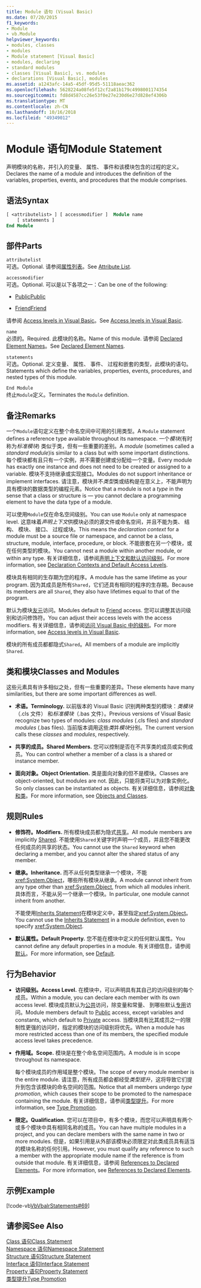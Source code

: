 ```yaml
---
title: Module 语句 (Visual Basic)
ms.date: 07/20/2015
f1_keywords:
- Module
- vb.Module
helpviewer_keywords:
- modules, classes
- modules
- Module statement [Visual Basic]
- modules, declaring
- standard modules
- classes [Visual Basic], vs. modules
- declarations [Visual Basic], modules
ms.assetid: a1243afc-14a5-45df-95d5-51118aeac362
ms.openlocfilehash: 5628224a08fe5f12cf2a81b179c4998001174354
ms.sourcegitcommit: fd8d4587cc26e53f0e27e230d6e27d828ef4306b
ms.translationtype: MT
ms.contentlocale: zh-CN
ms.lasthandoff: 10/16/2018
ms.locfileid: "49349012"
---
```

# <a name="module-statement"></a><span data-ttu-id="1178f-102">Module 语句</span><span class="sxs-lookup"><span data-stu-id="1178f-102">Module Statement</span></span>
<span data-ttu-id="1178f-103">声明模块的名称，并引入的变量、 属性、 事件和该模块包含的过程的定义。</span><span class="sxs-lookup"><span data-stu-id="1178f-103">Declares the name of a module and introduces the definition of the variables, properties, events, and procedures that the module comprises.</span></span>  
  
## <a name="syntax"></a><span data-ttu-id="1178f-104">语法</span><span class="sxs-lookup"><span data-stu-id="1178f-104">Syntax</span></span>  
  
```vb 
[ <attributelist> ] [ accessmodifier ]  Module name  
    [ statements ]  
End Module  
```  
  
## <a name="parts"></a><span data-ttu-id="1178f-105">部件</span><span class="sxs-lookup"><span data-stu-id="1178f-105">Parts</span></span>  
 `attributelist`  
 <span data-ttu-id="1178f-106">可选。</span><span class="sxs-lookup"><span data-stu-id="1178f-106">Optional.</span></span> <span data-ttu-id="1178f-107">请参阅[属性列表](../../../visual-basic/language-reference/statements/attribute-list.md)。</span><span class="sxs-lookup"><span data-stu-id="1178f-107">See [Attribute List](../../../visual-basic/language-reference/statements/attribute-list.md).</span></span>  
  
 `accessmodifier`  
 <span data-ttu-id="1178f-108">可选。</span><span class="sxs-lookup"><span data-stu-id="1178f-108">Optional.</span></span> <span data-ttu-id="1178f-109">可以是以下各项之一：</span><span class="sxs-lookup"><span data-stu-id="1178f-109">Can be one of the following:</span></span>  
  
-   [<span data-ttu-id="1178f-110">Public</span><span class="sxs-lookup"><span data-stu-id="1178f-110">Public</span></span>](../../../visual-basic/language-reference/modifiers/public.md)  
  
-   [<span data-ttu-id="1178f-111">Friend</span><span class="sxs-lookup"><span data-stu-id="1178f-111">Friend</span></span>](../../../visual-basic/language-reference/modifiers/friend.md)  
  
 <span data-ttu-id="1178f-112">请参阅 [Access levels in Visual Basic](../../../visual-basic/programming-guide/language-features/declared-elements/access-levels.md)。</span><span class="sxs-lookup"><span data-stu-id="1178f-112">See [Access levels in Visual Basic](../../../visual-basic/programming-guide/language-features/declared-elements/access-levels.md).</span></span>  
  
 `name`  
 <span data-ttu-id="1178f-113">必须的。</span><span class="sxs-lookup"><span data-stu-id="1178f-113">Required.</span></span> <span data-ttu-id="1178f-114">此模块的名称。</span><span class="sxs-lookup"><span data-stu-id="1178f-114">Name of this module.</span></span> <span data-ttu-id="1178f-115">请参阅 [Declared Element Names](../../../visual-basic/programming-guide/language-features/declared-elements/declared-element-names.md)。</span><span class="sxs-lookup"><span data-stu-id="1178f-115">See [Declared Element Names](../../../visual-basic/programming-guide/language-features/declared-elements/declared-element-names.md).</span></span>  
  
 `statements`  
 <span data-ttu-id="1178f-116">可选。</span><span class="sxs-lookup"><span data-stu-id="1178f-116">Optional.</span></span> <span data-ttu-id="1178f-117">定义变量、 属性、 事件、 过程和嵌套的类型，此模块的语句。</span><span class="sxs-lookup"><span data-stu-id="1178f-117">Statements which define the variables, properties, events, procedures, and nested types of this module.</span></span>  
  
 `End Module`  
 <span data-ttu-id="1178f-118">终止`Module`定义。</span><span class="sxs-lookup"><span data-stu-id="1178f-118">Terminates the `Module` definition.</span></span>  
  
## <a name="remarks"></a><span data-ttu-id="1178f-119">备注</span><span class="sxs-lookup"><span data-stu-id="1178f-119">Remarks</span></span>  
 <span data-ttu-id="1178f-120">一个`Module`语句定义在整个命名空间中可用的引用类型。</span><span class="sxs-lookup"><span data-stu-id="1178f-120">A `Module` statement defines a reference type available throughout its namespace.</span></span> <span data-ttu-id="1178f-121">一个*模块*(有时称为*标准模块*) 类似于类，但有一些重要的差别。</span><span class="sxs-lookup"><span data-stu-id="1178f-121">A *module* (sometimes called a *standard module*)is similar to a class but with some important distinctions.</span></span> <span data-ttu-id="1178f-122">每个模块都有且只有一个实例，并不需要创建或分配给一个变量。</span><span class="sxs-lookup"><span data-stu-id="1178f-122">Every module has exactly one instance and does not need to be created or assigned to a variable.</span></span> <span data-ttu-id="1178f-123">模块不支持继承或实现接口。</span><span class="sxs-lookup"><span data-stu-id="1178f-123">Modules do not support inheritance or implement interfaces.</span></span> <span data-ttu-id="1178f-124">请注意，模块并不*类型*类或结构是在意义上，不能声明为具有模块的数据类型的编程元素。</span><span class="sxs-lookup"><span data-stu-id="1178f-124">Notice that a module is not a *type* in the sense that a class or structure is — you cannot declare a programming element to have the data type of a module.</span></span>  
  
 <span data-ttu-id="1178f-125">可以使用`Module`仅在命名空间级别。</span><span class="sxs-lookup"><span data-stu-id="1178f-125">You can use `Module` only at namespace level.</span></span> <span data-ttu-id="1178f-126">这意味着*声明上下文*供模块必须的源文件或命名空间，并且不能为类、 结构、 模块、 接口、 过程或块。</span><span class="sxs-lookup"><span data-stu-id="1178f-126">This means the *declaration context* for a module must be a source file or namespace, and cannot be a class, structure, module, interface, procedure, or block.</span></span> <span data-ttu-id="1178f-127">不能嵌套在另一个模块，或在任何类型的模块。</span><span class="sxs-lookup"><span data-stu-id="1178f-127">You cannot nest a module within another module, or within any type.</span></span> <span data-ttu-id="1178f-128">有关详细信息，请参阅[声明上下文和默认访问级别](../../../visual-basic/language-reference/statements/declaration-contexts-and-default-access-levels.md)。</span><span class="sxs-lookup"><span data-stu-id="1178f-128">For more information, see [Declaration Contexts and Default Access Levels](../../../visual-basic/language-reference/statements/declaration-contexts-and-default-access-levels.md).</span></span>  
  
 <span data-ttu-id="1178f-129">模块具有相同的生存期为您的程序。</span><span class="sxs-lookup"><span data-stu-id="1178f-129">A module has the same lifetime as your program.</span></span> <span data-ttu-id="1178f-130">因为其成员是所有`Shared`，它们还具有相同的程序的生存期。</span><span class="sxs-lookup"><span data-stu-id="1178f-130">Because its members are all `Shared`, they also have lifetimes equal to that of the program.</span></span>  
  
 <span data-ttu-id="1178f-131">默认为模块[友元](../../../visual-basic/language-reference/modifiers/friend.md)访问。</span><span class="sxs-lookup"><span data-stu-id="1178f-131">Modules default to [Friend](../../../visual-basic/language-reference/modifiers/friend.md) access.</span></span> <span data-ttu-id="1178f-132">您可以调整其访问级别和访问修饰符。</span><span class="sxs-lookup"><span data-stu-id="1178f-132">You can adjust their access levels with the access modifiers.</span></span> <span data-ttu-id="1178f-133">有关详细信息，请参阅[访问 Visual Basic 中的级别](../../../visual-basic/programming-guide/language-features/declared-elements/access-levels.md)。</span><span class="sxs-lookup"><span data-stu-id="1178f-133">For more information, see [Access levels in Visual Basic](../../../visual-basic/programming-guide/language-features/declared-elements/access-levels.md).</span></span>  
  
 <span data-ttu-id="1178f-134">模块的所有成员都都隐式`Shared`。</span><span class="sxs-lookup"><span data-stu-id="1178f-134">All members of a module are implicitly `Shared`.</span></span>  
  
## <a name="classes-and-modules"></a><span data-ttu-id="1178f-135">类和模块</span><span class="sxs-lookup"><span data-stu-id="1178f-135">Classes and Modules</span></span>  
 <span data-ttu-id="1178f-136">这些元素具有许多相似之处，但有一些重要的差异。</span><span class="sxs-lookup"><span data-stu-id="1178f-136">These elements have many similarities, but there are some important differences as well.</span></span>  
  
-   <span data-ttu-id="1178f-137">**术语。**</span><span class="sxs-lookup"><span data-stu-id="1178f-137">**Terminology.**</span></span> <span data-ttu-id="1178f-138">以前版本的 Visual Basic 识别两种类型的模块：*类模块*（.cls 文件） 和*标准模块*（.bas 文件）。</span><span class="sxs-lookup"><span data-stu-id="1178f-138">Previous versions of Visual Basic recognize two types of modules: *class modules* (.cls files) and *standard modules* (.bas files).</span></span> <span data-ttu-id="1178f-139">当前版本调用这些*类*并*模块*分别。</span><span class="sxs-lookup"><span data-stu-id="1178f-139">The current version calls these *classes* and *modules*, respectively.</span></span>  
  
-   <span data-ttu-id="1178f-140">**共享的成员。**</span><span class="sxs-lookup"><span data-stu-id="1178f-140">**Shared Members.**</span></span> <span data-ttu-id="1178f-141">您可以控制是否在不共享类的成员或实例成员。</span><span class="sxs-lookup"><span data-stu-id="1178f-141">You can control whether a member of a class is a shared or instance member.</span></span>  
  
-   <span data-ttu-id="1178f-142">**面向对象。**</span><span class="sxs-lookup"><span data-stu-id="1178f-142">**Object Orientation.**</span></span> <span data-ttu-id="1178f-143">类是面向对象的但不是模块。</span><span class="sxs-lookup"><span data-stu-id="1178f-143">Classes are object-oriented, but modules are not.</span></span> <span data-ttu-id="1178f-144">因此，只能将类可以为对象实例化。</span><span class="sxs-lookup"><span data-stu-id="1178f-144">So only classes can be instantiated as objects.</span></span> <span data-ttu-id="1178f-145">有关详细信息，请参阅[对象和类](../../../visual-basic/programming-guide/language-features/objects-and-classes/index.md)。</span><span class="sxs-lookup"><span data-stu-id="1178f-145">For more information, see [Objects and Classes](../../../visual-basic/programming-guide/language-features/objects-and-classes/index.md).</span></span>  
  
## <a name="rules"></a><span data-ttu-id="1178f-146">规则</span><span class="sxs-lookup"><span data-stu-id="1178f-146">Rules</span></span>  
  
-   <span data-ttu-id="1178f-147">**修饰符。**</span><span class="sxs-lookup"><span data-stu-id="1178f-147">**Modifiers.**</span></span> <span data-ttu-id="1178f-148">所有模块成员都为隐式[共享](../../../visual-basic/language-reference/modifiers/shared.md)。</span><span class="sxs-lookup"><span data-stu-id="1178f-148">All module members are implicitly [Shared](../../../visual-basic/language-reference/modifiers/shared.md).</span></span> <span data-ttu-id="1178f-149">不能使用`Shared`关键字时声明一个成员，并且您不能更改任何成员的共享的状态。</span><span class="sxs-lookup"><span data-stu-id="1178f-149">You cannot use the `Shared` keyword when declaring a member, and you cannot alter the shared status of any member.</span></span>  
  
-   <span data-ttu-id="1178f-150">**继承。**</span><span class="sxs-lookup"><span data-stu-id="1178f-150">**Inheritance.**</span></span> <span data-ttu-id="1178f-151">而不从任何类型继承一个模块，不能<xref:System.Object>，哪些所有模块从继承。</span><span class="sxs-lookup"><span data-stu-id="1178f-151">A module cannot inherit from any type other than <xref:System.Object>, from which all modules inherit.</span></span> <span data-ttu-id="1178f-152">具体而言，不能从另一个继承一个模块。</span><span class="sxs-lookup"><span data-stu-id="1178f-152">In particular, one module cannot inherit from another.</span></span>  
  
     <span data-ttu-id="1178f-153">不能使用[Inherits Statement](../../../visual-basic/language-reference/statements/inherits-statement.md)在模块定义中，甚至指定<xref:System.Object>。</span><span class="sxs-lookup"><span data-stu-id="1178f-153">You cannot use the [Inherits Statement](../../../visual-basic/language-reference/statements/inherits-statement.md) in a module definition, even to specify <xref:System.Object>.</span></span>  
  
-   <span data-ttu-id="1178f-154">**默认属性。**</span><span class="sxs-lookup"><span data-stu-id="1178f-154">**Default Property.**</span></span> <span data-ttu-id="1178f-155">您不能在模块中定义的任何默认属性。</span><span class="sxs-lookup"><span data-stu-id="1178f-155">You cannot define any default properties in a module.</span></span> <span data-ttu-id="1178f-156">有关详细信息，请参阅[默认](../../../visual-basic/language-reference/modifiers/default.md)。</span><span class="sxs-lookup"><span data-stu-id="1178f-156">For more information, see [Default](../../../visual-basic/language-reference/modifiers/default.md).</span></span>  
  
## <a name="behavior"></a><span data-ttu-id="1178f-157">行为</span><span class="sxs-lookup"><span data-stu-id="1178f-157">Behavior</span></span>  
  
-   <span data-ttu-id="1178f-158">**访问级别。**</span><span class="sxs-lookup"><span data-stu-id="1178f-158">**Access Level.**</span></span> <span data-ttu-id="1178f-159">在模块中，可以声明具有其自己的访问级别的每个成员。</span><span class="sxs-lookup"><span data-stu-id="1178f-159">Within a module, you can declare each member with its own access level.</span></span> <span data-ttu-id="1178f-160">模块成员默认为[公共](../../../visual-basic/language-reference/modifiers/public.md)访问，除变量和常量、 到哪些默认[专用](../../../visual-basic/language-reference/modifiers/private.md)访问。</span><span class="sxs-lookup"><span data-stu-id="1178f-160">Module members default to [Public](../../../visual-basic/language-reference/modifiers/public.md) access, except variables and constants, which default to [Private](../../../visual-basic/language-reference/modifiers/private.md) access.</span></span> <span data-ttu-id="1178f-161">当模块具有比其成员之一的限制性更强的访问时，指定的模块的访问级别将优先。</span><span class="sxs-lookup"><span data-stu-id="1178f-161">When a module has more restricted access than one of its members, the specified module access level takes precedence.</span></span>  
  
-   <span data-ttu-id="1178f-162">**作用域。**</span><span class="sxs-lookup"><span data-stu-id="1178f-162">**Scope.**</span></span> <span data-ttu-id="1178f-163">模块是在整个命名空间范围内。</span><span class="sxs-lookup"><span data-stu-id="1178f-163">A module is in scope throughout its namespace.</span></span>  
  
     <span data-ttu-id="1178f-164">每个模块成员的作用域是整个模块。</span><span class="sxs-lookup"><span data-stu-id="1178f-164">The scope of every module member is the entire module.</span></span> <span data-ttu-id="1178f-165">请注意，所有成员都会都经受*类型提升*，这将导致它们提升到包含该模块的命名空间的范围。</span><span class="sxs-lookup"><span data-stu-id="1178f-165">Notice that all members undergo *type promotion*, which causes their scope to be promoted to the namespace containing the module.</span></span> <span data-ttu-id="1178f-166">有关详细信息，请参阅[类型提升](../../../visual-basic/programming-guide/language-features/declared-elements/type-promotion.md)。</span><span class="sxs-lookup"><span data-stu-id="1178f-166">For more information, see [Type Promotion](../../../visual-basic/programming-guide/language-features/declared-elements/type-promotion.md).</span></span>  
  
-   <span data-ttu-id="1178f-167">**限定。**</span><span class="sxs-lookup"><span data-stu-id="1178f-167">**Qualification.**</span></span> <span data-ttu-id="1178f-168">您可以在项目中，有多个模块，而您可以声明具有两个或多个模块中具有相同名称的成员。</span><span class="sxs-lookup"><span data-stu-id="1178f-168">You can have multiple modules in a project, and you can declare members with the same name in two or more modules.</span></span> <span data-ttu-id="1178f-169">但是，如果引用是从外部该模块必须限定对此类成员具有适当的模块名称的任何引用。</span><span class="sxs-lookup"><span data-stu-id="1178f-169">However, you must qualify any reference to such a member with the appropriate module name if the reference is from outside that module.</span></span> <span data-ttu-id="1178f-170">有关详细信息，请参阅 [References to Declared Elements](../../../visual-basic/programming-guide/language-features/declared-elements/references-to-declared-elements.md)。</span><span class="sxs-lookup"><span data-stu-id="1178f-170">For more information, see [References to Declared Elements](../../../visual-basic/programming-guide/language-features/declared-elements/references-to-declared-elements.md).</span></span>  
  
## <a name="example"></a><span data-ttu-id="1178f-171">示例</span><span class="sxs-lookup"><span data-stu-id="1178f-171">Example</span></span>  
 [!code-vb[VbVbalrStatements#69](../../../visual-basic/language-reference/error-messages/codesnippet/VisualBasic/module-statement_1.vb)]  
  
## <a name="see-also"></a><span data-ttu-id="1178f-172">请参阅</span><span class="sxs-lookup"><span data-stu-id="1178f-172">See Also</span></span>  
 [<span data-ttu-id="1178f-173">Class 语句</span><span class="sxs-lookup"><span data-stu-id="1178f-173">Class Statement</span></span>](../../../visual-basic/language-reference/statements/class-statement.md)  
 [<span data-ttu-id="1178f-174">Namespace 语句</span><span class="sxs-lookup"><span data-stu-id="1178f-174">Namespace Statement</span></span>](../../../visual-basic/language-reference/statements/namespace-statement.md)  
 [<span data-ttu-id="1178f-175">Structure 语句</span><span class="sxs-lookup"><span data-stu-id="1178f-175">Structure Statement</span></span>](../../../visual-basic/language-reference/statements/structure-statement.md)  
 [<span data-ttu-id="1178f-176">Interface 语句</span><span class="sxs-lookup"><span data-stu-id="1178f-176">Interface Statement</span></span>](../../../visual-basic/language-reference/statements/interface-statement.md)  
 [<span data-ttu-id="1178f-177">Property 语句</span><span class="sxs-lookup"><span data-stu-id="1178f-177">Property Statement</span></span>](../../../visual-basic/language-reference/statements/property-statement.md)  
 [<span data-ttu-id="1178f-178">类型提升</span><span class="sxs-lookup"><span data-stu-id="1178f-178">Type Promotion</span></span>](../../../visual-basic/programming-guide/language-features/declared-elements/type-promotion.md)
